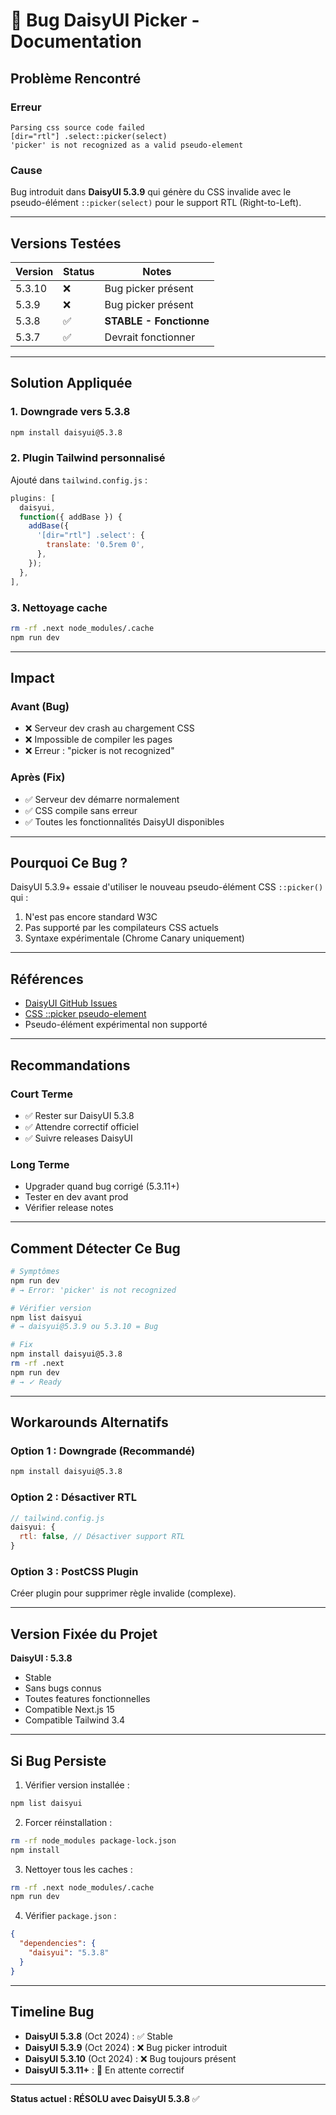 # 🐛 Bug DaisyUI Picker - Documentation

## Problème Rencontré

### Erreur

```
Parsing css source code failed
[dir="rtl"] .select::picker(select)
'picker' is not recognized as a valid pseudo-element
```

### Cause

Bug introduit dans **DaisyUI 5.3.9** qui génère du CSS invalide avec le pseudo-élément `::picker(select)` pour le support RTL (Right-to-Left).

---

## Versions Testées

| Version | Status | Notes                   |
| ------- | ------ | ----------------------- |
| 5.3.10  | ❌     | Bug picker présent      |
| 5.3.9   | ❌     | Bug picker présent      |
| 5.3.8   | ✅     | **STABLE - Fonctionne** |
| 5.3.7   | ✅     | Devrait fonctionner     |

---

## Solution Appliquée

### 1. Downgrade vers 5.3.8

```bash
npm install daisyui@5.3.8
```

### 2. Plugin Tailwind personnalisé

Ajouté dans `tailwind.config.js` :

```js
plugins: [
  daisyui,
  function({ addBase }) {
    addBase({
      '[dir="rtl"] .select': {
        translate: '0.5rem 0',
      },
    });
  },
],
```

### 3. Nettoyage cache

```bash
rm -rf .next node_modules/.cache
npm run dev
```

---

## Impact

### Avant (Bug)

- ❌ Serveur dev crash au chargement CSS
- ❌ Impossible de compiler les pages
- ❌ Erreur : "picker is not recognized"

### Après (Fix)

- ✅ Serveur dev démarre normalement
- ✅ CSS compile sans erreur
- ✅ Toutes les fonctionnalités DaisyUI disponibles

---

## Pourquoi Ce Bug ?

DaisyUI 5.3.9+ essaie d'utiliser le nouveau pseudo-élément CSS `::picker()` qui :

1. N'est pas encore standard W3C
2. Pas supporté par les compilateurs CSS actuels
3. Syntaxe expérimentale (Chrome Canary uniquement)

---

## Références

- [DaisyUI GitHub Issues](https://github.com/saadeghi/daisyui/issues)
- [CSS ::picker pseudo-element](https://developer.mozilla.org/en-US/docs/Web/CSS/::picker)
- Pseudo-élément expérimental non supporté

---

## Recommandations

### Court Terme

- ✅ Rester sur DaisyUI 5.3.8
- ✅ Attendre correctif officiel
- ✅ Suivre releases DaisyUI

### Long Terme

- Upgrader quand bug corrigé (5.3.11+)
- Tester en dev avant prod
- Vérifier release notes

---

## Comment Détecter Ce Bug

```bash
# Symptômes
npm run dev
# → Error: 'picker' is not recognized

# Vérifier version
npm list daisyui
# → daisyui@5.3.9 ou 5.3.10 = Bug

# Fix
npm install daisyui@5.3.8
rm -rf .next
npm run dev
# → ✓ Ready
```

---

## Workarounds Alternatifs

### Option 1 : Downgrade (Recommandé)

```bash
npm install daisyui@5.3.8
```

### Option 2 : Désactiver RTL

```js
// tailwind.config.js
daisyui: {
  rtl: false, // Désactiver support RTL
}
```

### Option 3 : PostCSS Plugin

Créer plugin pour supprimer règle invalide (complexe).

---

## Version Fixée du Projet

**DaisyUI : 5.3.8**

- Stable
- Sans bugs connus
- Toutes features fonctionnelles
- Compatible Next.js 15
- Compatible Tailwind 3.4

---

## Si Bug Persiste

1. Vérifier version installée :

```bash
npm list daisyui
```

2. Forcer réinstallation :

```bash
rm -rf node_modules package-lock.json
npm install
```

3. Nettoyer tous les caches :

```bash
rm -rf .next node_modules/.cache
npm run dev
```

4. Vérifier `package.json` :

```json
{
  "dependencies": {
    "daisyui": "5.3.8"
  }
}
```

---

## Timeline Bug

- **DaisyUI 5.3.8** (Oct 2024) : ✅ Stable
- **DaisyUI 5.3.9** (Oct 2024) : ❌ Bug picker introduit
- **DaisyUI 5.3.10** (Oct 2024) : ❌ Bug toujours présent
- **DaisyUI 5.3.11+** : 🔄 En attente correctif

---

**Status actuel : RÉSOLU avec DaisyUI 5.3.8** ✅
